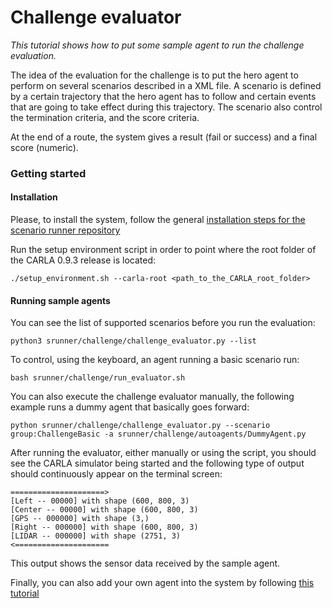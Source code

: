 Challenge evaluator
=================


 *This tutorial shows how to put some sample   agent to run the 
 challenge evaluation.*
 
The idea of the evaluation for the challenge is to put 
 the hero agent to perform on several scenarios described in a XML file.
 A scenario is defined by a certain trajectory that the hero
  agent has to follow  and certain events 
 that are going to take effect during this trajectory.
 The scenario also control the termination criteria, and the
 score criteria.
 
 At the end of a route, the system gives a result (fail or success)
 and a final score (numeric).
 


### Getting started



#### Installation

Please, to install the system, follow the general [installation steps for 
the scenario runner repository](getting_started.md/#install_prerequisites)


Run the setup environment script in order to point where the root folder of
 the CARLA 0.9.3 release is located:

    ./setup_environment.sh --carla-root <path_to_the_CARLA_root_folder>


#### Running sample agents

You can see the list of supported scenarios before you run the evaluation:

    python3 srunner/challenge/challenge_evaluator.py --list
 

To control, using the keyboard, an agent running a basic scenario run:

    bash srunner/challenge/run_evaluator.sh
    

You can also execute the challenge evaluator manually, the following
example runs a dummy agent that basically goes forward:

    python srunner/challenge/challenge_evaluator.py --scenario group:ChallengeBasic -a srunner/challenge/autoagents/DummyAgent.py


After running the evaluator, either manually or using the script, you should see the CARLA simulator being started
and the following type of output should continuously  appear on the terminal screen:

    =====================>
    [Left -- 00000] with shape (600, 800, 3)
    [Center -- 00000] with shape (600, 800, 3)
    [GPS -- 000000] with shape (3,)
    [Right -- 000000] with shape (600, 800, 3)
    [LIDAR -- 000000] with shape (2751, 3)
    <=====================

This output shows the sensor data received by the sample agent.


Finally, you can also add your own agent 
into the system by following [this tutorial](Docs/agent_evaluation.md)






